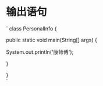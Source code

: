 # 输出语句
` class PersonalInfo {  

 public static void main(String[] args) {  
 
 System.out.println('康师傅');  
 
   }
 
}  
`
